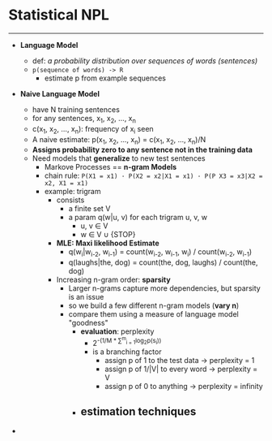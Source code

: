 # **Statistical NPL**
---
- **Language Model**
  - def: *a probability distribution over sequences of words (sentences)*
  - `p(sequence of words) -> R`
    - estimate p from example sequences

- **Naive Language Model**
  - have N training sentences
  - for any sentences, x<sub>1</sub>, x<sub>2</sub>, ..., x<sub>n</sub>
  - c(x<sub>1</sub>, x<sub>2</sub>, ..., x<sub>n</sub>): frequency of x<sub>i</sub> seen
  - A naive estimate: p(x<sub>1</sub>, x<sub>2</sub>, ..., x<sub>n</sub>) = c(x<sub>1</sub>, x<sub>2</sub>, ..., x<sub>n</sub>)/N
  - **Assigns probability zero to any sentence not in the training data**
  - Need models that **generalize** to new test sentences
    - Markove Processes == **n-gram Models**
    - chain rule: `P(X1 = x1) · P(X2 = x2|X1 = x1) · P(P X3 = x3|X2 = x2, X1 = x1)`
    - example: trigram
      - consists
        - a finite set V
        - a param q(w|u, v) for each trigram u, v, w
          - u, v ∈ V
          - w ∈ V ∪ {STOP}
      - **MLE: Maxi likelihood Estimate**
        - q(w<sub>i</sub>|w<sub>i-2</sub>, w<sub>i-1</sub>) = count(w<sub>i-2</sub>, w<sub>i-1</sub>, w<sub>i</sub>) / count(w<sub>i-2</sub>, w<sub>i-1</sub>)
        - q(laughs|the, dog) = count(the, dog, laughs) / count(the, dog)
      - Increasing n-gram order: **sparsity**
        - Larger n-grams capture more dependencies, but sparsity is an issue
        - so we build a few different n-gram models (**vary n**)
        - compare them using a measure of language model "goodness"
          - **evaluation**: perplexity
            - 2<sup>-(1/M * ∑<sup>m</sup><sub>i = 1</sub>log<sub>2</sub>p(s<sub>i</sub>))</sup>
            - is a branching factor
              - assign p of 1 to the test data -> perplexity = 1
              - assign p of 1/|V| to every word -> perplexity = V
              - assign p of 0 to anything -> perplexity = infinity
          - **estimation techniques**
            - 

- 